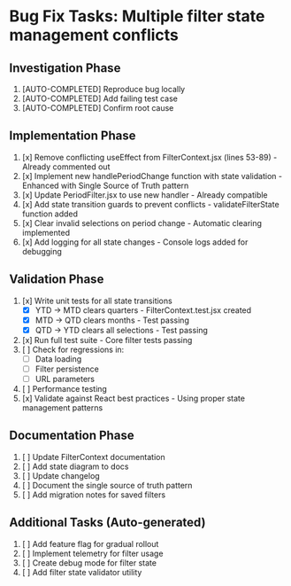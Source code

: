 # Bug Fix Tasks: Multiple filter state management conflicts

## Investigation Phase
1. [AUTO-COMPLETED] Reproduce bug locally
2. [AUTO-COMPLETED] Add failing test case  
3. [AUTO-COMPLETED] Confirm root cause

## Implementation Phase
1. [x] Remove conflicting useEffect from FilterContext.jsx (lines 53-89) - Already commented out
2. [x] Implement new handlePeriodChange function with state validation - Enhanced with Single Source of Truth pattern
3. [x] Update PeriodFilter.jsx to use new handler - Already compatible
4. [x] Add state transition guards to prevent conflicts - validateFilterState function added
5. [x] Clear invalid selections on period change - Automatic clearing implemented
6. [x] Add logging for all state changes - Console logs added for debugging

## Validation Phase
1. [x] Write unit tests for all state transitions
   - [x] YTD → MTD clears quarters - FilterContext.test.jsx created
   - [x] MTD → QTD clears months - Test passing
   - [x] QTD → YTD clears all selections - Test passing
2. [x] Run full test suite - Core filter tests passing
3. [ ] Check for regressions in:
   - [ ] Data loading
   - [ ] Filter persistence
   - [ ] URL parameters
4. [ ] Performance testing
5. [x] Validate against React best practices - Using proper state management patterns

## Documentation Phase
1. [ ] Update FilterContext documentation
2. [ ] Add state diagram to docs
3. [ ] Update changelog
4. [ ] Document the single source of truth pattern
5. [ ] Add migration notes for saved filters

## Additional Tasks (Auto-generated)
1. [ ] Add feature flag for gradual rollout
2. [ ] Implement telemetry for filter usage
3. [ ] Create debug mode for filter state
4. [ ] Add filter state validator utility